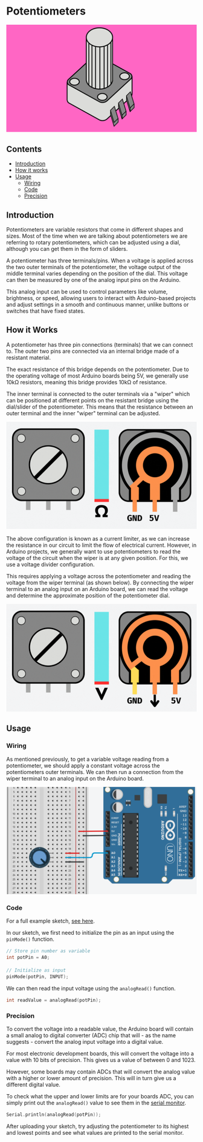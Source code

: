 # Potentiometers

![](images/Thumbnail_Arduino_Potentiometers.png)

## Contents
- [Introduction](#introduction)
- [How it works](#how-it-works)
- [Usage](#usage)
    - [Wiring](#wiring)
    - [Code](#code)
    - [Precision](#precision)

## Introduction
Potentiometers are variable resistors that come in different shapes and sizes. Most of the time when we are talking about potentiometers we are referring to rotary potentiometers, which can be adjusted using a dial, although you can get them in the form of sliders.

A potentiometer has three terminals/pins. When a voltage is applied across the two outer terminals of the potentiometer, the voltage output of the middle terminal varies depending on the position of the dial. This voltage can then be measured by one of the analog input pins on the Arduino. 

This analog input can be used to control parameters like volume, brightness, or speed, allowing users to interact with Arduino-based projects and adjust settings in a smooth and continuous manner, unlike buttons or switches that have fixed states.

## How it Works
A potentiometer has three pin connections (terminals) that we can connect to. The outer two pins are connected via an internal bridge made of a resistant material. 

The exact resistance of this bridge depends on the potentiometer. Due to the operating voltage of most Arduino boards being 5V, we generally use 10kΩ resistors, meaning this bridge provides 10kΩ of resistance.

The inner terminal is connected to the outer terminals via a "wiper" which can be positioned at different points on the resistant bridge using the dial/slider of the potentiometer. This means that the resistance between an outer terminal and the inner "wiper" terminal can be adjusted.

![](images/Potentiometer.gif)

The above configuration is known as a current limiter, as we can increase the resistance in our circuit to limit the flow of electrical current. However, in Arduino projects, we generally want to use potentiometers to read the voltage of the circuit when the wiper is at any given position. For this, we use a voltage divider configuration.

This requires applying a voltage across the potentiometer and reading the voltage from the wiper terminal (as shown below). By connecting the wiper terminal to an analog input on an Arduino board, we can read the voltage and determine the approximate position of the potentiometer dial. 

![](images/Potentiomer_VDivider.gif)

## Usage
### Wiring
As mentioned previously, to get a variable voltage reading from a potentiometer, we should apply a constant voltage across the potentiometers outer terminals. We can then run a connection from the wiper terminal to an analog input on the Arduino board.

![](images/Pot_Wiring.png)

### Code
For a full example sketch, [see here](Potentiometer_Read/Potentiometer_Read.ino).

In our sketch, we first need to initialize the pin as an input using the <code>pinMode()</code> function.

``` cpp
// Store pin number as variable
int potPin = A0;

// Initialize as input
pinMode(potPin, INPUT);
```

We can then read the input voltage using the <code>analogRead()</code> function.

``` cpp
int readValue = analogRead(potPin);
```

### Precision
To convert the voltage into a readable value, the Arduino board will contain a small analog to digital converter (ADC) chip that will - as the name suggests - convert the analog input voltage into a digital value.

For most electronic development boards, this will convert the voltage into a value with 10 bits of precision. This gives us a value of between 0 and 1023.

However, some boards may contain ADCs that will convert the analog value with a  higher or lower amount of precision. This will in turn give us a different digital value. 

To check what the upper and lower limits are for your boards ADC, you can simply print out the <code>analogRead()</code> value to see them in the [serial monitor](/examples/Getting-Started/Serial-Monitor/README.md).

``` cpp
Serial.println(analogRead(potPin));
```

After uploading your sketch, try adjusting the potentiometer to its highest and lowest points and see what values are printed to the serial monitor.